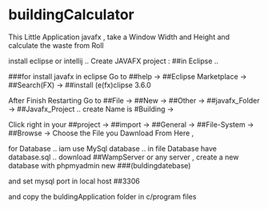 # buildingCalculator
This Little Application javafx , take a Window Width and Height and calculate the waste from Roll  

install eclipse or intellij .. Create JAVAFX project  : ##in Eclipse .. 

###for install javafx in eclipse Go to ##help -> ##Eclipse Marketplace -> ##Search(FX) -> ##install (e(fx)clipse 3.6.0 

After Finish Restarting Go to ##File -> ##New -> ##Other -> ##javafx_Folder -> ##Javafx_Project .. create Name is #Building -> 

Click right in your ##project -> ##import -> ##General -> ##File-System -> ##Browse -> Choose the File you Dawnload From Here , 

for Database .. iam use MySql database .. in file Database have database.sql .. download ##WampServer or any server ,  create a new database with phpmyadmin new ###(buldingdatebase) 

and set mysql port in local host ##3306

and copy the buldingApplication folder in c/program files 



